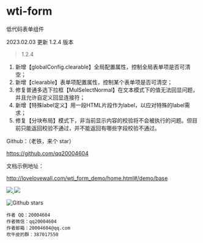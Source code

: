 # wti-form

低代码表单组件

2023.02.03 更新 1.2.4 版本


> 1.2.4

1. 新增【globalConfig.clearable】全局配置属性，控制全局表单项是否可清空；
2. 新增【clearable】表单项配置属性，控制某个表单项是否可清空；
3. 修复普通多选下拉框【MulSelectNormal】在文本模式下的值无法回显问题，并且允许自定义回显连接符；
4. 新增【特殊label定义】用一段HTML片段作为label，以应对特殊的label需求；
5. 修复【分块布局】模式下，非当前显示内容的校验将不会被执行的问题。但目前只能返回校验不通过，并不能返回有哪些字段校验不通过。


Github：（老铁，来个 star）

<a href='https://github.com/qq20004604'>https://github.com/qq20004604</a>


文档示例地址：

http://lovelovewall.com/wti_form_demo/home.html#/demo/base

<p>
  <a href="https://www.npmjs.org/package/wti-form">
    <img src="https://img.shields.io/npm/v/wti-form.svg">
  </a>
  <a href="https://npmcharts.com/compare/wti-form?minimal=true">
    <img src="http://img.shields.io/npm/dm/wti-form.svg">
  </a>
</p>


![Github stars](https://img.shields.io/github/stars/qq20004604/wti-form.svg?label=Stars&color=success)

```
作者 QQ：20004604
作者微信：qq20004604
作者邮箱：20004604@qq.com
吹牛皮的群：387017550
```
